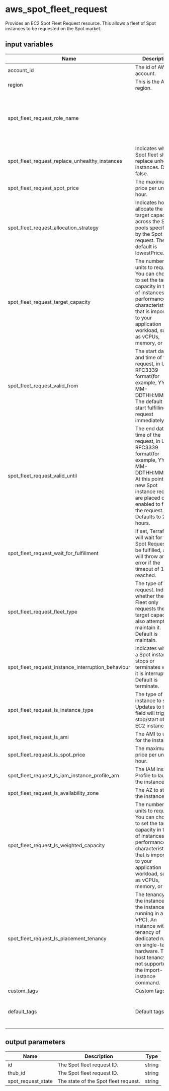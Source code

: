 # aws_spot_fleet_request

Provides an EC2 Spot Fleet Request resource. This allows a fleet of Spot instances to be requested on the Spot market.

## input variables

| Name | Description | Type | Default | Required |
|------|-------------|:----:|:-----:|:-----:|
|account_id|The id of AWS account.|string||Yes|
|region|This is the AWS region.|string|us-east-1|Yes|
|spot_fleet_request_role_name||string|Grants the Spot fleet permission to terminate Spot instances on your behalf when you cancel its Spot fleet request using CancelSpotFleetRequests or when the Spot fleet request expires, if you set terminateInstancesWithExpiration.|Yes|
|spot_fleet_request_replace_unhealthy_instances|Indicates whether Spot fleet should replace unhealthy instances. Default false.|boolean|false|No|
|spot_fleet_request_spot_price|The maximum bid price per unit hour.|string|0.03|No|
|spot_fleet_request_allocation_strategy|Indicates how to allocate the target capacity across the Spot pools specified by the Spot fleet request. The default is lowestPrice.|string|lowestPrice|No|
|spot_fleet_request_target_capacity|The number of units to request. You can choose to set the target capacity in terms of instances or a performance characteristic that is important to your application workload, such as vCPUs, memory, or I/O.|number|6|No|
|spot_fleet_request_valid_from|The start date and time of the request, in UTC RFC3339 format(for example, YYYY-MM-DDTHH:MM:SSZ). The default is to start fulfilling the request immediately.|string|2019-11-04T20:44:20Z|No|
|spot_fleet_request_valid_until|The end date and time of the request, in UTC RFC3339 format(for example, YYYY-MM-DDTHH:MM:SSZ). At this point, no new Spot instance requests are placed or enabled to fulfill the request. Defaults to 24 hours.|string|2019-11-04T20:44:20Z|No|
|spot_fleet_request_wait_for_fulfillment|If set, Terraform will wait for the Spot Request to be fulfilled, and will throw an error if the timeout of 10m is reached.|boolean|false|No|
|spot_fleet_request_fleet_type|The type of fleet request. Indicates whether the Spot Fleet only requests the target capacity or also attempts to maintain it. Default is maintain.|string|maintain|No|
|spot_fleet_request_instance_interruption_behaviour| Indicates whether a Spot instance stops or terminates when it is interrupted. Default is terminate.|string|terminate|No|
|spot_fleet_request_ls_instance_type|The type of instance to start. Updates to this field will trigger a stop/start of the EC2 instance.|string|t2.micro|No|
|spot_fleet_request_ls_ami|The AMI to use for the instance.|string||Yes|
|spot_fleet_request_ls_spot_price|The maximum bid price per unit hour.|string|0.03|No|
|spot_fleet_request_ls_iam_instance_profile_arn|The IAM Instance Profile to launch the instance with.|string||Yes|
|spot_fleet_request_ls_availability_zone|The AZ to start the instance in.|string|us-east-1a|No|
|spot_fleet_request_ls_weighted_capacity|The number of units to request. You can choose to set the target capacity in terms of instances or a performance characteristic that is important to your application workload, such as vCPUs, memory, or I/O.|number|3|No|
|spot_fleet_request_ls_placement_tenancy|The tenancy of the instance (if the instance is running in a VPC). An instance with a tenancy of dedicated runs on single-tenant hardware. The host tenancy is not supported for the import-instance command.|string|dedicated|No|
|custom_tags|Custom tags.|map||No|
|default_tags|Default tags.|map|{"ThubName"= "{{ name }}","ThubCode"= "{{ code }}","ThubEnv"= "default","Description" = "Managed by TerraHub"}|No|

## output parameters

| Name | Description | Type |
|------|-------------|:----:|
|id|The Spot fleet request ID.|string|
|thub_id|The Spot fleet request ID.|string|
|spot_request_state|The state of the Spot fleet request.|string|
